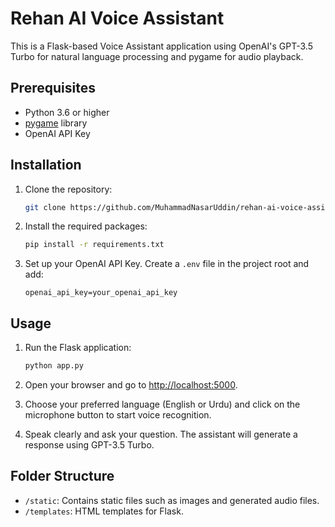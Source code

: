 # Rehan AI Voice Assistant

This is a Flask-based Voice Assistant application using OpenAI's GPT-3.5 Turbo for natural language processing and pygame for audio playback.

## Prerequisites

- Python 3.6 or higher
- [pygame](https://www.pygame.org/) library
- OpenAI API Key

## Installation

1. Clone the repository:

    ```bash
    git clone https://github.com/MuhammadNasarUddin/rehan-ai-voice-assistant.git
    ```

2. Install the required packages:

    ```bash
    pip install -r requirements.txt
    ```

3. Set up your OpenAI API Key. Create a `.env` file in the project root and add:

    ```plaintext
    openai_api_key=your_openai_api_key
    ```

## Usage

1. Run the Flask application:

    ```bash
    python app.py
    ```

2. Open your browser and go to [http://localhost:5000](http://localhost:5000).

3. Choose your preferred language (English or Urdu) and click on the microphone button to start voice recognition.

4. Speak clearly and ask your question. The assistant will generate a response using GPT-3.5 Turbo.

## Folder Structure

- `/static`: Contains static files such as images and generated audio files.
- `/templates`: HTML templates for Flask.


